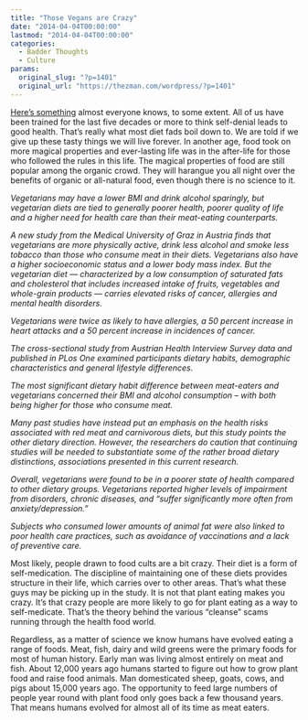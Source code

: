 ```yaml
---
title: "Those Vegans are Crazy"
date: "2014-04-04T00:00:00"
lastmod: "2014-04-04T00:00:00"
categories:
  - Badder Thoughts
  - Culture
params:
  original_slug: "?p=1401"
  original_url: "https://thezman.com/wordpress/?p=1401"
---
```


<a
href="http://atlanta.cbslocal.com/2014/04/01/study-vegetarians-less-healthy-lower-quality-of-life-than-meat-eaters/"
rel="noopener noreferrer" target="_blank">Here’s something</a> almost
everyone knows, to some extent. All of us have been trained for the last
five decades or more to think self-denial leads to good health. That’s
really what most diet fads boil down to. We are told if we give up these
tasty things we will live forever. In another age, food took on more
magical properties and ever-lasting life was in the after-life for those
who followed the rules in this life. The magical properties of food are
still popular among the organic crowd. They will harangue you all night
over the benefits of organic or all-natural food, even though there is
no science to it.

*Vegetarians may have a lower BMI and drink alcohol sparingly, but
vegetarian diets are tied to generally poorer health, poorer quality of
life and a higher need for health care than their meat-eating
counterparts.*

*A new study from the Medical University of Graz in Austria finds that
vegetarians are more physically active, drink less alcohol and smoke
less tobacco than those who consume meat in their diets. Vegetarians
also have a higher socioeconomic status and a lower body mass index. But
the vegetarian diet — characterized by a low consumption of saturated
fats and cholesterol that includes increased intake of fruits,
vegetables and whole-grain products — carries elevated risks of cancer,
allergies and mental health disorders.*

*Vegetarians were twice as likely to have allergies, a 50 percent
increase in heart attacks and a 50 percent increase in incidences of
cancer.*

*The cross-sectional study from Austrian Health Interview Survey data
and published in PLos One examined participants dietary habits,
demographic characteristics and general lifestyle differences.*

*The most significant dietary habit difference between meat-eaters and
vegetarians concerned their BMI and alcohol consumption – with both
being higher for those who consume meat.*

*Many past studies have instead put an emphasis on the health risks
associated with red meat and carnivorous diets, but this study points
the other dietary direction. However, the researchers do caution that
continuing studies will be needed to substantiate some of the rather
broad dietary distinctions, associations presented in this current
research.*

*Overall, vegetarians were found to be in a poorer state of health
compared to other dietary groups. Vegetarians reported higher levels of
impairment from disorders, chronic diseases, and “suffer significantly
more often from anxiety/depression.”*

*Subjects who consumed lower amounts of animal fat were also linked to
poor health care practices, such as avoidance of vaccinations and a lack
of preventive care.*

Most likely, people drawn to food cults are a bit crazy. Their diet is a
form of self-medication. The discipline of maintaining one of these
diets provides structure in their life, which carries over to other
areas. That’s what these guys may be picking up in the study. It is not
that plant eating makes you crazy. It’s that crazy people are more
likely to go for plant eating as a way to self-medicate. That’s the
theory behind the various “cleanse” scams running through the health
food world.

Regardless, as a matter of science we know humans have evolved eating a
range of foods. Meat, fish, dairy and wild greens were the primary foods
for most of human history. Early man was living almost entirely on meat
and fish. About 12,000 years ago humans started to figure out how to
grow plant food and raise food animals. Man domesticated sheep, goats,
cows, and pigs about 15,000 years ago. The opportunity to feed large
numbers of people year round with plant food only goes back a few
thousand years. That means humans evolved for almost all of its time as
meat eaters.

